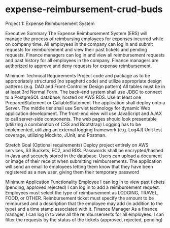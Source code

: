 # expense-reimbursement-crud-buds
Project 1: Expense Reimbursement System

Executive Summary
The Expense Reimbursement System (ERS) will manage the process of reimbursing employees for expenses incurred while on company time. All employees in the company can log in and submit requests for reimbursement and view their past tickets and pending requests. Finance managers can log in and view all reimbursement requests and past history for all employees in the company. Finance managers are authorized to approve and deny requests for expense reimbursement.

Minimum Technical Requirements
Project code and package as to be appropriately structured (no spaghetti code) and utilize appropriate design patterns (e.g. DAO and Front-Controller Design pattern)
All tables must be in at least 3rd Normal Form.
The back-end system shall use JDBC to connect to a PostgreSQL database, hosted on AWS RDS.
Use at least one PreparedStatement or CallableStatement
The application shall deploy onto a Server.
The middle tier shall use Servlet technology for dynamic Web application development.
The front-end view will use JavaScript and AJAX to call server-side components. The web pages should look presentable (utilizing a combination of CSS and Bootstrap)
Logging has to be implemented, utilizing an external logging framework (e.g. Log4J)
Unit test coverage, utilizing Mockito, JUnit, and Postman. 

Stretch Goal (Optional requirements)
Deploy project entirely on AWS services, S3 Buckets, EC2, and RDS.
Passwords shall be encrypted/hashed in Java and securely stored in the database.
Users can upload a document or image of their receipt when submitting reimbursements. 
The application will send an email to employees letting them know that they have been registered as a new user, giving them their temporary password 



Minimum Application Functionality
	Employee
I can log in to view past tickets (pending, approved rejected) 
I can log in to add a reimbursement request.
Employees must select the type of reimbursement as LODGING, TRAVEL, FOOD, or OTHER.
Reimbursement ticket must specify the amount to be reimbursed and a description that the employee may add (in addition to the type) and a time stamp associated with it.
	Finance Manager
As a finance manager, I can log in to view all the reimbursements for all employees.
I can filter the requests by the status of the tickets (approved, rejected, pending) 
